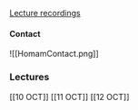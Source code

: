 [Lecture recordings](https://changemakereducation-my.sharepoint.com/personal/susanna_tegnevall_cmeducations_se/_layouts/15/onedrive.aspx?id=%2Fpersonal%2Fsusanna%5Ftegnevall%5Fcmeducations%5Fse%2FDocuments%2FInspelningar%2FAI&ga=1)

#### Contact
![[HomamContact.png]]


### Lectures
[[10 OCT]]
[[11 OCT]]
[[12 OCT]]






